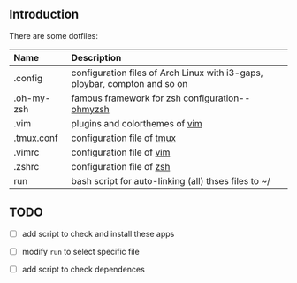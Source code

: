 ## Introduction

There are some dotfiles:

|Name|Description|
|:---|:----------|
|.config|configuration files of Arch Linux with i3-gaps, ploybar, compton and so on|
|.oh-my-zsh|famous framework for zsh configuration--[ohmyzsh](https://github.com/ohmyzsh/ohmyzsh)|
|.vim|plugins and colorthemes of [vim](https://www.vim.org/)|
|.tmux.conf|configuration file of [tmux](https://github.com/tmux/tmux)|
|.vimrc|configuration file of [vim](https://www.vim.org/)|
|.zshrc|configuration file of [zsh](https://github.com/ohmyzsh/ohmyzsh)|
|run|bash script for auto-linking (all) thses files to ~/|

## TODO

-[ ] add script to check and install these apps

-[ ] modify `run` to select specific file

-[ ] add script to check dependences
